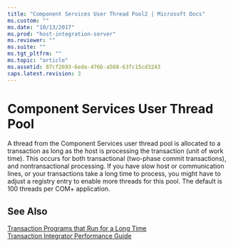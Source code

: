 ```yaml
---
title: "Component Services User Thread Pool2 | Microsoft Docs"
ms.custom: ""
ms.date: "10/13/2017"
ms.prod: "host-integration-server"
ms.reviewer: ""
ms.suite: ""
ms.tgt_pltfrm: ""
ms.topic: "article"
ms.assetid: 87cf2693-6eda-476b-a568-63fc15cd3243
caps.latest.revision: 3
---
```

# Component Services User Thread Pool
A thread from the Component Services user thread pool is allocated to a transaction as long as the host is processing the transaction (unit of work time). This occurs for both transactional (two-phase commit transactions), and nontransactional processing. If you have slow host or communication lines, or your transactions take a long time to process, you might have to adjust a registry entry to enable more threads for this pool. The default is 100 threads per COM+ application.  
  
## See Also  
 [Transaction Programs that Run for a Long Time](../core/transaction-programs-that-run-for-a-long-time.md)   
 [Transaction Integrator Performance Guide](../core/transaction-integrator-performance-guide.md)